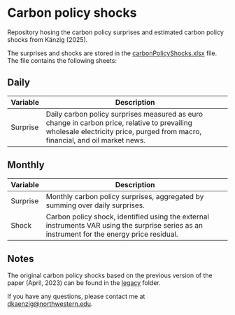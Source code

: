 # Carbon policy shocks
Repository hosing the carbon policy surprises and estimated carbon policy shocks from Känzig (2025).

The surprises and shocks are stored in the [carbonPolicyShocks.xlsx](carbonPolicyShocks.xlsx) file. The file contains the following sheets:

## Daily

| Variable | Description |
|----------|-------------|
| Surprise | Daily carbon policy surprises measured as euro change in carbon price, relative to prevailing wholesale electricity price, purged from macro, financial, and oil market news. |

## Monthly

| Variable | Description |
|----------|-------------|
| Surprise | Monthly carbon policy surprises, aggregated by summing over daily surprises. |
| Shock    | Carbon policy shock, identified using the external instruments VAR using the surprise series as an instrument for the energy price residual. |

## Notes

The original carbon policy shocks based on the previous version of the paper (April, 2023) can be found in the [legacy](legacy) folder.

If you have any questions, please contact me at [dkaenzig@northwestern.edu](mailto:dkaenzig@northwestern.edu).

